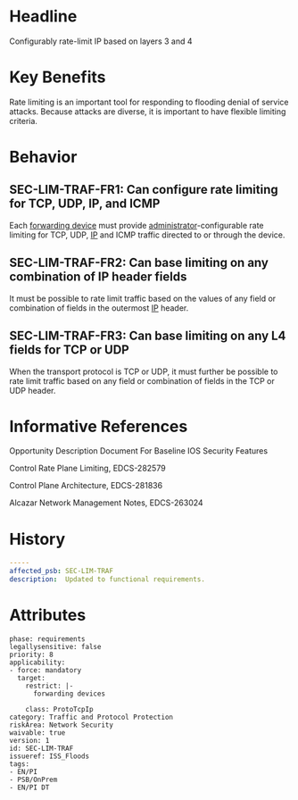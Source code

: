 # Headline

Configurably rate-limit IP based on layers 3 and 4

# Key Benefits

Rate limiting is an important tool for responding to flooding denial of
service attacks. Because attacks are diverse, it is important to have
flexible limiting criteria.

# Behavior

## SEC-LIM-TRAF-FR1: Can configure rate limiting for TCP, UDP, IP, and ICMP

Each [forwarding device](#DEF_ForwardingDevice) must provide
[administrator](#DEF_Administrator)-configurable rate limiting for TCP,
UDP, [IP](#DEF_IP) and ICMP traffic directed to or through the device.

## SEC-LIM-TRAF-FR2: Can base limiting on any combination of IP header fields

It must be possible to rate limit traffic based on the values of any
field or combination of fields in the outermost [IP](#DEF_IP) header.

## SEC-LIM-TRAF-FR3: Can base limiting on any L4 fields for TCP or UDP

When the transport protocol is TCP or UDP, it must further be possible
to rate limit traffic based on any field or combination of fields in the
TCP or UDP header.

# Informative References

Opportunity Description Document For Baseline IOS Security Features

Control Rate Plane Limiting, EDCS-282579

Control Plane Architecture, EDCS-281836

Alcazar Network Management Notes, EDCS-263024

# History

```yaml
-----
affected_psb: SEC-LIM-TRAF
description:  Updated to functional requirements. 

```

# Attributes

    phase: requirements
    legallysensitive: false
    priority: 8
    applicability:
    - force: mandatory
      target:
        restrict: |-
          forwarding devices
    
        class: ProtoTcpIp
    category: Traffic and Protocol Protection
    riskArea: Network Security
    waivable: true
    version: 1
    id: SEC-LIM-TRAF
    issueref: ISS_Floods
    tags:
    - EN/PI
    - PSB/OnPrem
    - EN/PI DT
